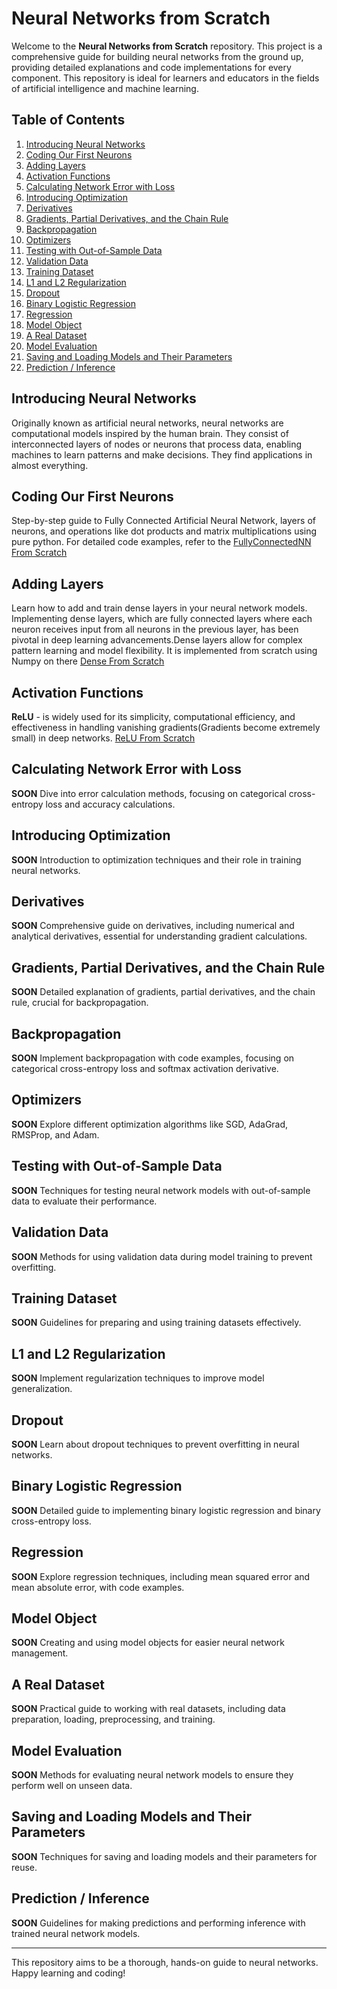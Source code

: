 # Neural Networks from Scratch

Welcome to the **Neural Networks from Scratch** repository. This project is a comprehensive guide for building neural networks from the ground up, providing detailed explanations and code implementations for every component. This repository is ideal for learners and educators in the fields of artificial intelligence and machine learning.

## Table of Contents

1. [Introducing Neural Networks](#introducing-neural-networks)
2. [Coding Our First Neurons](#coding-our-first-neurons)
3. [Adding Layers](#adding-layers)
4. [Activation Functions](#activation-functions)
5. [Calculating Network Error with Loss](#calculating-network-error-with-loss)
6. [Introducing Optimization](#introducing-optimization)
7. [Derivatives](#derivatives)
8. [Gradients, Partial Derivatives, and the Chain Rule](#gradients-partial-derivatives-and-the-chain-rule)
9. [Backpropagation](#backpropagation)
10. [Optimizers](#optimizers)
11. [Testing with Out-of-Sample Data](#testing-with-out-of-sample-data)
12. [Validation Data](#validation-data)
13. [Training Dataset](#training-dataset)
14. [L1 and L2 Regularization](#l1-and-l2-regularization)
15. [Dropout](#dropout)
16. [Binary Logistic Regression](#binary-logistic-regression)
17. [Regression](#regression)
18. [Model Object](#model-object)
19. [A Real Dataset](#a-real-dataset)
20. [Model Evaluation](#model-evaluation)
21. [Saving and Loading Models and Their Parameters](#saving-and-loading-models-and-their-parameters)
22. [Prediction / Inference](#prediction-inference)


## Introducing Neural Networks
Originally known as artificial neural networks, neural networks are computational 
models inspired by the human brain. They consist of interconnected layers of nodes 
or neurons that process data, enabling machines to learn patterns and make decisions.
They find applications in almost everything.
## Coding Our First Neurons
Step-by-step guide to Fully Connected Artificial Neural Network, layers of neurons, 
and operations like dot products and matrix multiplications using pure python. 
For detailed code examples, refer to the [FullyConnectedNN From Scratch](models/FullyConnectedNN.py)

## Adding Layers
Learn how to add and train dense layers in your neural network models. 
Implementing dense layers, which are fully connected layers where each neuron 
receives input from all neurons in the previous layer, has been pivotal in 
deep learning advancements.Dense layers allow for complex pattern 
learning and model flexibility. It is implemented from scratch using Numpy on there [Dense From Scratch](models/Dense.py)

## Activation Functions
**ReLU** - is widely used for its simplicity, computational efficiency, and effectiveness in handling vanishing gradients(Gradients become extremely small) in deep networks. [ReLU From Scratch](activation/ReLU.py)

## Calculating Network Error with Loss
**SOON** Dive into error calculation methods, focusing on categorical cross-entropy loss and accuracy calculations.

## Introducing Optimization
**SOON** Introduction to optimization techniques and their role in training neural networks.

## Derivatives
**SOON** Comprehensive guide on derivatives, including numerical and analytical derivatives, essential for understanding gradient calculations.

## Gradients, Partial Derivatives, and the Chain Rule
**SOON** Detailed explanation of gradients, partial derivatives, and the chain rule, crucial for backpropagation.

## Backpropagation
**SOON** Implement backpropagation with code examples, focusing on categorical cross-entropy loss and softmax activation derivative.

## Optimizers
**SOON** Explore different optimization algorithms like SGD, AdaGrad, RMSProp, and Adam.

## Testing with Out-of-Sample Data
**SOON** Techniques for testing neural network models with out-of-sample data to evaluate their performance.

## Validation Data
**SOON** Methods for using validation data during model training to prevent overfitting.

## Training Dataset
**SOON** Guidelines for preparing and using training datasets effectively.

## L1 and L2 Regularization
**SOON** Implement regularization techniques to improve model generalization.

## Dropout
**SOON** Learn about dropout techniques to prevent overfitting in neural networks.

## Binary Logistic Regression
**SOON** Detailed guide to implementing binary logistic regression and binary cross-entropy loss.

## Regression
**SOON** Explore regression techniques, including mean squared error and mean absolute error, with code examples.

## Model Object
**SOON** Creating and using model objects for easier neural network management.

## A Real Dataset
**SOON** Practical guide to working with real datasets, including data preparation, loading, preprocessing, and training.

## Model Evaluation
**SOON** Methods for evaluating neural network models to ensure they perform well on unseen data.

## Saving and Loading Models and Their Parameters
**SOON** Techniques for saving and loading models and their parameters for reuse.

## Prediction / Inference
**SOON** Guidelines for making predictions and performing inference with trained neural network models.



---

This repository aims to be a thorough, hands-on guide to neural networks. Happy learning and coding!
